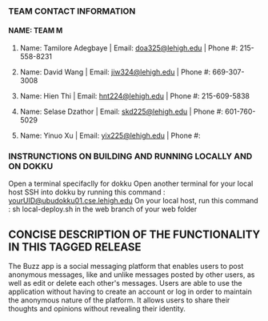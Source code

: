 ### TEAM CONTACT INFORMATION
#### NAME: TEAM M 


1. Name: Tamilore Adegbaye   | Email: doa325@lehigh.edu |  Phone #: 215-558-8231

2. Name: David Wang          | Email: jiw324@lehigh.edu | Phone #: 669-307-3008

3. Name: Hien Thi | Email: hnt224@lehigh.edu | Phone #: 215-609-5838

4. Name: Selase Dzathor | Email: skd225@lehigh.edu | Phone #: 601-760-5029

5. Name: Yinuo Xu | Email: yix225@lehigh.edu | Phone #: 



### INSTRUNCTIONS ON BUILDING AND RUNNING LOCALLY AND ON DOKKU

Open a terminal specifaclly for dokku
Open another terminal for your local host
SSH into dokku by running this command : yourUID@ubudokku01.cse.lehigh.edu
On your local host, run this command : sh local-deploy.sh in the web branch of your web folder


## CONCISE DESCRIPTION OF THE FUNCTIONALITY IN THIS TAGGED RELEASE
The Buzz app is a social messaging platform that enables users to post anonymous messages, like and unlike messages posted by other users, as well as edit or delete each other's messages. Users are able to use the application without having to create an account or log in order to maintain the anonymous nature of the platform. It allows users to share their thoughts and opinions without revealing their identity.
